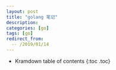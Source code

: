 ```yaml
---
layout: post
title: "golang 笔记"
description:
categories: [go]
tags: [go]
redirect_from:
  -- /2019/01/14
---
```


* Kramdown table of contents
{:toc .toc}
